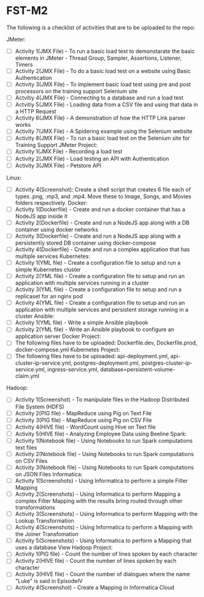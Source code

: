 # FST-M2

The following is a checklist of activities that are to be uploaded to the repo:

JMeter:
- [ ] Activity 1(JMX File) - To run a basic load test to demonstarate the basic elements in JMeter - Thread Group, Sampler, Assertions, Listener, Timers
- [ ] Activity 2(JMX File) - To do a basic load test on a website using Basic Authentication
- [ ] Activity 3(JMX File) - To implement basic load test using pre and post processors on the training support Selenium site
- [ ] Actvitiy 4(JMX File) - Connecting to a database and run a load test
- [ ] Actvitiy 5(JMX File) - Loading data from a CSV file and using that data in a HTTP Request
- [ ] Activity 6(JMX File) - A demonstration of how the HTTP Link parser works
- [ ] Activity 7(JMX File) - A Spidering example using the Selenium website
- [ ] Activity 8(JMX File) - To run a basic load test on the Selenium site for Training Support
JMeter Project:
- [ ] Activity 1(JMX File) - Recording a load test
- [ ] Activity 2(JMX File) - Load testing an API with Authentication
- [ ] Activity 3(JMX File) - Petstore API

Linux:
- [ ] Activity 4(Screenshot): Create a shell script that creates 6 file each of types .png, .mp3, and .mp4. Move these to Image, Songs, and Movies folders respectively.
Docker:
- [ ] Activity 1(Dockerfile) - Create and run a docker container that has a NodeJS app inside it
- [ ] Activity 2(Dockerfile) - Create and run a NodeJS app along with a DB container using docker networks
- [ ] Activity 3(Dockerfile) - Create and run a NodeJS app along with a persistently stored DB container using docker-compose
- [ ] Activity 4(Dockerfile) - Create and run a complex application that has multiple services
Kubernetes:
- [ ] Activity 1(YML file) - Create a configuration file to setup and run a simple Kubernetes cluster
- [ ] Activity 2(YML file) - Create a configuration file to setup and run an application with multiple services running in a cluster
- [ ] Activity 3(YML file) - Create a configuration file to setup and run a replicaset for an nginx pod
- [ ] Activity 4(YML file) - Create a configuration file to setup and run an application with multiple services and persistent storage running in a cluster
Ansible:
- [ ] Activity 1(YML file) - Write a simple Ansible playbook
- [ ] Activity 2(YML file) - Write an Ansible playbook to configure an application server
Docker Project:
- [ ] The following files have to be uploaded: Dockerfile.dev, Dockerfile.prod, docker-compose.yml
Kubernetes Project:
- [ ] The following files have to be uploaded: api-deployment.yml, api-cluster-ip-service.yml, postgres-deployment.yml, postgres-cluster-ip-service.yml, ingress-service.yml, database=persistent-volume-claim.yml

Hadoop:
- [ ] Activity 1(Screenshot) - To manipulate files in the Hadoop Distributed File System (HDFS)
- [ ] Activity 2(PIG file) - MapReduce using Pig on Text File
- [ ] Activity 3(PIG file) - MapReduce using Pig on CSV File
- [ ] Activity 4(HIVE file) - WordCount using Hive on Text file
- [ ] Activity 5(HIVE file) - Analyzing Employee Data using Beeline
Spark: 
- [ ] Activity 1(Notebook file) - Using Notebooks to run Spark computations text files
- [ ] Activity 2(Notebook file) - Using Notebooks to run Spark computations on CSV Files
- [ ] Activity 3(Notebook file) - Using Notebooks to run Spark computations on JSON Files
Informatica:
- [ ] Activity 1(Screenshots) - Using Informatica to perform a simple Filter Mapping
- [ ] Activity 2(Screenshots) - Using Informatica to perform Mapping a complex Filter Mapping with the results bring routed through other transformations
- [ ] Activity 3(Screenshots) - Using Informatica to perform Mapping with the Lookup Transformation
- [ ] Activity 4(Screenshots) - Using Informatica to perform a Mapping with the Joiner Transfomation
- [ ] Activity 5(Screenshots) - Using Informatica to perform a Mapping that uses a database View
Hadoop Project:
- [ ] Activity 1(PIG file) - Count the number of lines spoken by each character
- [ ] Activity 2(HIVE file) - Count the number of lines spoken by each character
- [ ] Activity 3(HIVE file) - Count the number of dialogues where the name "Luke" is said in EpisodeIV
- [ ] Activity 4(Screenshot) - Create a Mapping in Informatica Cloud
